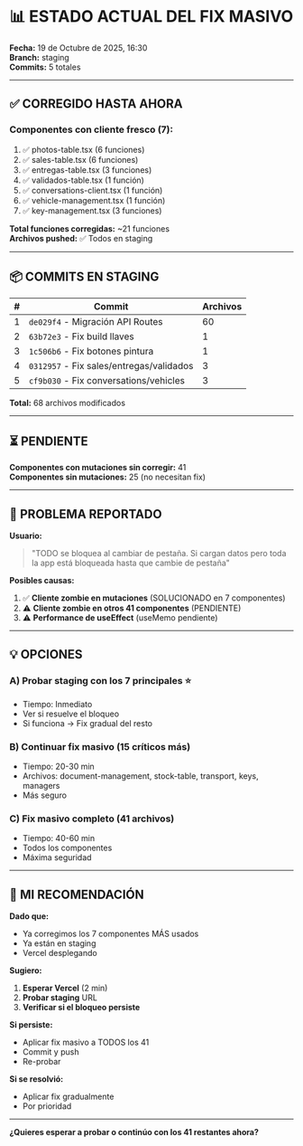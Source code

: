 # 📊 ESTADO ACTUAL DEL FIX MASIVO

**Fecha:** 19 de Octubre de 2025, 16:30  
**Branch:** staging  
**Commits:** 5 totales

---

## ✅ CORREGIDO HASTA AHORA

### Componentes con cliente fresco (7):
1. ✅ photos-table.tsx (6 funciones)
2. ✅ sales-table.tsx (6 funciones)
3. ✅ entregas-table.tsx (3 funciones)
4. ✅ validados-table.tsx (1 función)
5. ✅ conversations-client.tsx (1 función)
6. ✅ vehicle-management.tsx (1 función)
7. ✅ key-management.tsx (3 funciones)

**Total funciones corregidas:** ~21 funciones  
**Archivos pushed:** ✅ Todos en staging

---

## 📦 COMMITS EN STAGING

| # | Commit | Archivos |
|---|--------|----------|
| 1 | `de029f4` - Migración API Routes | 60 |
| 2 | `63b72e3` - Fix build llaves | 1 |
| 3 | `1c506b6` - Fix botones pintura | 1 |
| 4 | `0312957` - Fix sales/entregas/validados | 3 |
| 5 | `cf9b030` - Fix conversations/vehicles | 3 |

**Total:** 68 archivos modificados

---

## ⏳ PENDIENTE

**Componentes con mutaciones sin corregir:** 41  
**Componentes sin mutaciones:** 25 (no necesitan fix)

---

## 🎯 PROBLEMA REPORTADO

**Usuario:**
> "TODO se bloquea al cambiar de pestaña. Si cargan datos pero toda la app está bloqueada hasta que cambie de pestaña"

**Posibles causas:**
1. ✅ **Cliente zombie en mutaciones** (SOLUCIONADO en 7 componentes)
2. ⚠️ **Cliente zombie en otros 41 componentes** (PENDIENTE)
3. ⚠️ **Performance de useEffect** (useMemo pendiente)

---

## 💡 OPCIONES

### A) Probar staging con los 7 principales ⭐
- Tiempo: Inmediato
- Ver si resuelve el bloqueo
- Si funciona → Fix gradual del resto

### B) Continuar fix masivo (15 críticos más)
- Tiempo: 20-30 min
- Archivos: document-management, stock-table, transport, keys, managers
- Más seguro

### C) Fix masivo completo (41 archivos)
- Tiempo: 40-60 min
- Todos los componentes
- Máxima seguridad

---

## 🚀 MI RECOMENDACIÓN

**Dado que:**
- Ya corregimos los 7 componentes MÁS usados
- Ya están en staging
- Vercel desplegando

**Sugiero:**
1. **Esperar Vercel** (2 min)
2. **Probar staging** URL
3. **Verificar si el bloqueo persiste**

**Si persiste:**
- Aplicar fix masivo a TODOS los 41
- Commit y push
- Re-probar

**Si se resolvió:**
- Aplicar fix gradualmente
- Por prioridad

---

**¿Quieres esperar a probar o continúo con los 41 restantes ahora?**

